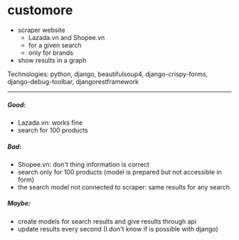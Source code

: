 # customore

- scraper website
    - Lazada.vn and Shopee.vn
    - for a given search
    - only for brands
- show results in a graph

Technologies: python, django, beautifulsoup4, django-crispy-forms, django-debug-toolbar, djangorestframework

---

##### Good:
- Lazada.vn: works fine 
- search for 100 products

##### Bad:
- Shopee.vn: don't thing information is correct
- search only for 100 products (model is prepared but not accessible in form)
- the search model not connected to scraper: same results for any search

##### Maybe:
- create models for search results and give results through api
- update results every second (I don't know if is possible with django)